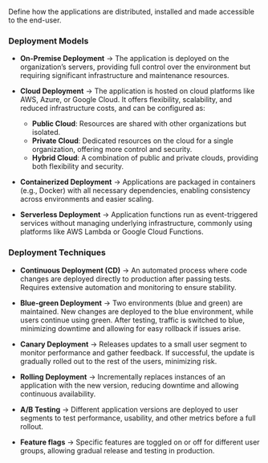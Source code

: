 Define how the applications are distributed, installed and made accessible to the end-user.

### **Deployment Models**

- **On-Premise Deployment** -> The application is deployed on the organization’s servers, providing full control over the environment but requiring significant infrastructure and maintenance resources.

- **Cloud Deployment** -> The application is hosted on cloud platforms like AWS, Azure, or Google Cloud. It offers flexibility, scalability, and reduced infrastructure costs, and can be configured as:
	- **Public Cloud**: Resources are shared with other organizations but isolated.
	- **Private Cloud**: Dedicated resources on the cloud for a single organization, offering more control and security.
	- **Hybrid Cloud**: A combination of public and private clouds, providing both flexibility and security.

- **Containerized Deployment** -> Applications are packaged in containers (e.g., Docker) with all necessary dependencies, enabling consistency across environments and easier scaling.

- **Serverless Deployment** -> Application functions run as event-triggered services without managing underlying infrastructure, commonly using platforms like AWS Lambda or Google Cloud Functions.


### **Deployment Techniques**

- **Continuous Deployment (CD)** -> An automated process where code changes are deployed directly to production after passing tests. Requires extensive automation and monitoring to ensure stability.

- **Blue-green Deployment** -> Two environments (blue and green) are maintained. New changes are deployed to the blue environment, while users continue using green. After testing, traffic is switched to blue, minimizing downtime and allowing for easy rollback if issues arise.

- **Canary Deployment** -> Releases updates to a small user segment to monitor performance and gather feedback. If successful, the update is gradually rolled out to the rest of the users, minimizing risk.

- **Rolling Deployment** -> Incrementally replaces instances of an application with the new version, reducing downtime and allowing continuous availability.

- **A/B Testing** -> Different application versions are deployed to user segments to test performance, usability, and other metrics before a full rollout.

- **Feature flags** -> Specific features are toggled on or off for different user groups, allowing gradual release and testing in production.
